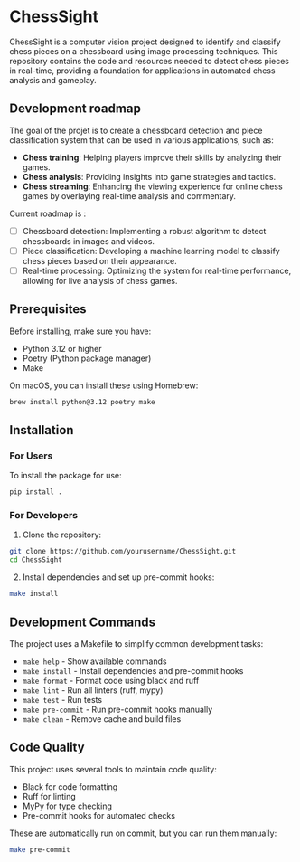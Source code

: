 # ChessSight

ChessSight is a computer vision project designed to identify and classify chess pieces on a chessboard using image processing techniques. This repository contains the code and resources needed to detect chess pieces in real-time, providing a foundation for applications in automated chess analysis and gameplay.

## Development roadmap

The goal of the projet is to create a chessboard detection and piece classification system that can be used in various applications, such as:
- **Chess training**: Helping players improve their skills by analyzing their games.
- **Chess analysis**: Providing insights into game strategies and tactics.
- **Chess streaming**: Enhancing the viewing experience for online chess games by overlaying real-time analysis and commentary.

Current roadmap is :

* [ ] Chessboard detection: Implementing a robust algorithm to detect chessboards in images and videos.
* [ ] Piece classification: Developing a machine learning model to classify chess pieces based on their appearance.
* [ ] Real-time processing: Optimizing the system for real-time performance, allowing for live analysis of chess games.

## Prerequisites

Before installing, make sure you have:
- Python 3.12 or higher
- Poetry (Python package manager)
- Make

On macOS, you can install these using Homebrew:
```bash
brew install python@3.12 poetry make
```

## Installation

### For Users

To install the package for use:

```bash
pip install .
```

### For Developers

1. Clone the repository:
```bash
git clone https://github.com/yourusername/ChessSight.git
cd ChessSight
```

2. Install dependencies and set up pre-commit hooks:
```bash
make install
```



## Development Commands

The project uses a Makefile to simplify common development tasks:

- `make help` - Show available commands
- `make install` - Install dependencies and pre-commit hooks
- `make format` - Format code using black and ruff
- `make lint` - Run all linters (ruff, mypy)
- `make test` - Run tests
- `make pre-commit` - Run pre-commit hooks manually
- `make clean` - Remove cache and build files


## Code Quality

This project uses several tools to maintain code quality:
- Black for code formatting
- Ruff for linting
- MyPy for type checking
- Pre-commit hooks for automated checks

These are automatically run on commit, but you can run them manually:
```bash
make pre-commit
```
